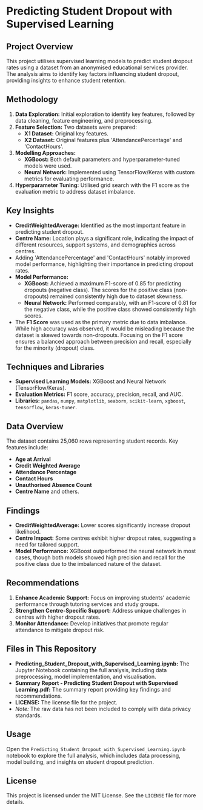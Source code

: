 # Predicting Student Dropout with Supervised Learning

## Project Overview
This project utilises supervised learning models to predict student dropout rates using a dataset from an anonymised educational services provider. The analysis aims to identify key factors influencing student dropout, providing insights to enhance student retention.

## Methodology
1. **Data Exploration:** Initial exploration to identify key features, followed by data cleaning, feature engineering, and preprocessing.
2. **Feature Selection:** Two datasets were prepared:
   - **X1 Dataset:** Original key features.
   - **X2 Dataset:** Original features plus 'AttendancePercentage' and 'ContactHours'.
3. **Modelling Approaches:** 
   - **XGBoost:** Both default parameters and hyperparameter-tuned models were used.
   - **Neural Network:** Implemented using TensorFlow/Keras with custom metrics for evaluating performance.
4. **Hyperparameter Tuning:** Utilised grid search with the F1 score as the evaluation metric to address dataset imbalance.

## Key Insights
- **CreditWeightedAverage:** Identified as the most important feature in predicting student dropout.
- **Centre Name:** Location plays a significant role, indicating the impact of different resources, support systems, and demographics across centres.
- Adding 'AttendancePercentage' and 'ContactHours' notably improved model performance, highlighting their importance in predicting dropout rates.
- **Model Performance:** 
  - **XGBoost:** Achieved a maximum F1-score of 0.85 for predicting dropouts (negative class). The scores for the positive class (non-dropouts) remained consistently high due to dataset skewness.
  - **Neural Network:** Performed comparably, with an F1-score of 0.81 for the negative class, while the positive class showed consistently high scores.
- The **F1 Score** was used as the primary metric due to data imbalance. While high accuracy was observed, it would be misleading because the dataset is skewed towards non-dropouts. Focusing on the F1 score ensures a balanced approach between precision and recall, especially for the minority (dropout) class.

## Techniques and Libraries
- **Supervised Learning Models:** XGBoost and Neural Network (TensorFlow/Keras).
- **Evaluation Metrics:** F1 score, accuracy, precision, recall, and AUC.
- **Libraries:** `pandas`, `numpy`, `matplotlib`, `seaborn`, `scikit-learn`, `xgboost`, `tensorflow`, `keras-tuner`.

## Data Overview
The dataset contains 25,060 rows representing student records. Key features include:
- **Age at Arrival**
- **Credit Weighted Average**
- **Attendance Percentage**
- **Contact Hours**
- **Unauthorised Absence Count**
- **Centre Name** and others.

## Findings
- **CreditWeightedAverage:** Lower scores significantly increase dropout likelihood.
- **Centre Impact:** Some centres exhibit higher dropout rates, suggesting a need for tailored support.
- **Model Performance:** XGBoost outperformed the neural network in most cases, though both models showed high precision and recall for the positive class due to the imbalanced nature of the dataset.

## Recommendations
1. **Enhance Academic Support:** Focus on improving students' academic performance through tutoring services and study groups.
2. **Strengthen Centre-Specific Support:** Address unique challenges in centres with higher dropout rates.
3. **Monitor Attendance:** Develop initiatives that promote regular attendance to mitigate dropout risk.

## Files in This Repository
- **Predicting_Student_Dropout_with_Supervised_Learning.ipynb:** The Jupyter Notebook containing the full analysis, including data preprocessing, model implementation, and visualisation.
- **Summary Report - Predicting Student Dropout with Supervised Learning.pdf:** The summary report providing key findings and recommendations.
- **LICENSE:** The license file for the project.
- *Note:* The raw data has not been included to comply with data privacy standards.

## Usage
Open the `Predicting_Student_Dropout_with_Supervised_Learning.ipynb` notebook to explore the full analysis, which includes data processing, model building, and insights on student dropout prediction.

## License
This project is licensed under the MIT License. See the `LICENSE` file for more details.
